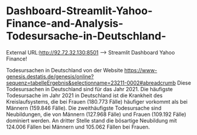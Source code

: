# Dashboard-Streamlit-Yahoo-Finance-and-Analysis-Todesursache-in-Deutschland-

External URL:http://92.72.32.130:8501 --> Streamlit Dashboard Yahoo Finance!

Todesursachen in Deutschland von der Website https://www-genesis.destatis.de/genesis/online?sequenz=tabelleErgebnis&selectionname=23211-0002#abreadcrumb 
Diese Todesursachen in Deutschland sind für das Jahr 2021. 
Die häufigste Todesursache im Jahr 2021 in Deutschland ist die Krankheit des Kreislaufsystems, die bei Frauen (180.773 Fälle) häufiger vorkommt als bei Männern (159.846 Fälle). 
Die zweithäufigste Todesursache sind Neubildungen, die von Männern (127.968 Fälle) und Frauen (109.192 Fälle) dominiert werden. 
An dritter Stelle stand die bösartige Neubildung mit 124.006 Fällen bei Männern und 105.062 Fällen bei Frauen.
